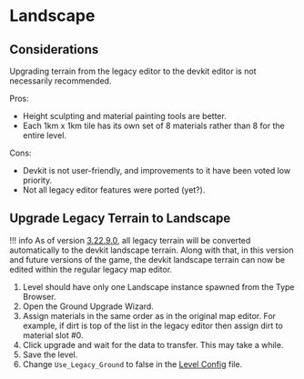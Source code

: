 # Landscape

## Considerations

Upgrading terrain from the legacy editor to the devkit editor is not necessarily recommended.

Pros:

- Height sculpting and material painting tools are better.
- Each 1km x 1km tile has its own set of 8 materials rather than 8 for the entire level.

Cons:

- Devkit is not user-friendly, and improvements to it have been voted low priority.
- Not all legacy editor features were ported (yet?).

## Upgrade Legacy Terrain to Landscape


!!! info
    As of version [3.22.9.0](https://store.steampowered.com/news/app/304930/view/3212766758952510190 "3.22.9.0"), all legacy terrain will be converted automatically to the devkit landscape terrain. Along with that, in this version and future versions of the game, the devkit landscape terrain can now be edited within the regular legacy map editor.

1. Level should have only one Landscape instance spawned from the Type Browser.
2. Open the Ground Upgrade Wizard.
3. Assign materials in the same order as in the original map editor. For example, if dirt is top of the list in the legacy editor then assign dirt to material slot #0.
4. Click upgrade and wait for the data to transfer. This may take a while.
5. Save the level.
6. Change `Use_Legacy_Ground` to false in the [Level Config](LevelConfig.md) file.
